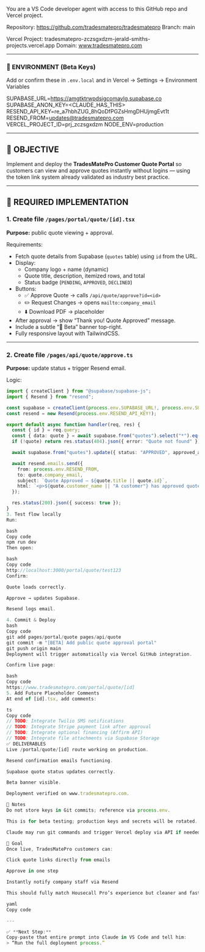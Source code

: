 You are a VS Code developer agent with access to this GitHub repo and Vercel project.

Repository:
https://github.com/tradesmatepro/tradesmatepro
Branch: main

Vercel Project: tradesmatepro-zczsgxdzm-jerald-smiths-projects.vercel.app
Domain: www.tradesmatepro.com

---
### 🔑 ENVIRONMENT (Beta Keys)
Add or confirm these in `.env.local` and in Vercel → Settings → Environment Variables

SUPABASE_URL=https://amgtktrwpdsigcomavlg.supabase.co
SUPABASE_ANON_KEY=<CLAUDE_HAS_THIS>
RESEND_API_KEY=re_a7hbhZUG_8hQoDfPGZsHmgDHUjmgEvt1t
RESEND_FROM=updates@tradesmatepro.com
VERCEL_PROJECT_ID=prj_zczsgxdzm
NODE_ENV=production

---
## 🎯 OBJECTIVE
Implement and deploy the **TradesMatePro Customer Quote Portal** so customers can view and approve quotes instantly without logins — using the token link system already validated as industry best practice.

---
## 🧱 REQUIRED IMPLEMENTATION

### 1. Create file `/pages/portal/quote/[id].tsx`
**Purpose:** public quote viewing + approval.

Requirements:
- Fetch quote details from Supabase (`quotes` table) using `id` from the URL.
- Display:
  - Company logo + name (dynamic)
  - Quote title, description, itemized rows, and total
  - Status badge (`PENDING`, `APPROVED`, `DECLINED`)
- Buttons:
  - ✅ Approve Quote → calls `/api/quote/approve?id=<id>`
  - ✏️ Request Changes → opens `mailto:company_email`
  - ⬇️ Download PDF → placeholder
- After approval → show “Thank you! Quote Approved” message.
- Include a subtle “🚀 Beta” banner top-right.
- Fully responsive layout with TailwindCSS.

---

### 2. Create file `/pages/api/quote/approve.ts`
**Purpose:** update status + trigger Resend email.

Logic:
```ts
import { createClient } from "@supabase/supabase-js";
import { Resend } from "resend";

const supabase = createClient(process.env.SUPABASE_URL!, process.env.SUPABASE_ANON_KEY!);
const resend = new Resend(process.env.RESEND_API_KEY!);

export default async function handler(req, res) {
  const { id } = req.query;
  const { data: quote } = await supabase.from("quotes").select("*").eq("id", id).single();
  if (!quote) return res.status(404).json({ error: "Quote not found" });

  await supabase.from("quotes").update({ status: "APPROVED", approved_at: new Date().toISOString() }).eq("id", id);

  await resend.emails.send({
    from: process.env.RESEND_FROM,
    to: quote.company_email,
    subject: `Quote Approved – ${quote.title || quote.id}`,
    html: `<p>${quote.customer_name || "A customer"} has approved quote ${quote.title || quote.id}.</p>`
  });

  res.status(200).json({ success: true });
}
3. Test flow locally
Run:

bash
Copy code
npm run dev
Then open:

bash
Copy code
http://localhost:3000/portal/quote/test123
Confirm:

Quote loads correctly.

Approve → updates Supabase.

Resend logs email.

4. Commit & Deploy
bash
Copy code
git add pages/portal/quote pages/api/quote
git commit -m "[BETA] Add public quote approval portal"
git push origin main
Deployment will trigger automatically via Vercel GitHub integration.

Confirm live page:

bash
Copy code
https://www.tradesmatepro.com/portal/quote/[id]
5. Add Future Placeholder Comments
At end of [id].tsx, add comments:

ts
Copy code
// TODO: Integrate Twilio SMS notifications
// TODO: Integrate Stripe payment link after approval
// TODO: Integrate optional financing (Affirm API)
// TODO: Integrate file attachments via Supabase Storage
✅ DELIVERABLES
Live /portal/quote/[id] route working on production.

Resend confirmation emails functioning.

Supabase quote status updates correctly.

Beta banner visible.

Deployment verified on www.tradesmatepro.com.

🧠 Notes
Do not store keys in Git commits; reference via process.env.

This is for beta testing; production keys and secrets will be rotated.

Claude may run git commands and trigger Vercel deploy via API if needed.

🚀 Goal
Once live, TradesMatePro customers can:

Click quote links directly from emails

Approve in one step

Instantly notify company staff via Resend

This should fully match Housecall Pro’s experience but cleaner and faster.

yaml
Copy code

---

✅ **Next Step:**  
Copy-paste that entire prompt into Claude in VS Code and tell him:  
> “Run the full deployment process.”
